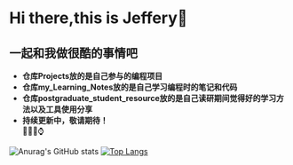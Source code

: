 # Hi there,this is Jeffery👋
## 一起和我做很酷的事情吧
- **仓库Projects放的是自己参与的编程项目** 
- **仓库my_Learning_Notes放的是自己学习编程时的笔记和代码**
- **仓库postgraduate_student_resource放的是自己读研期间觉得好的学习方法以及工具使用分享**
- **持续更新中，敬请期待！**   
🎃😀😁⌚

![Anurag's GitHub stats](https://github-readme-stats.vercel.app/api?username=kokowhen&show_icons=true&theme=radical)
[![Top Langs](https://github-readme-stats.vercel.app/api/top-langs/?username=kokowhen&layout=compact)](https://github.com/anuraghazra/github-readme-stats)
